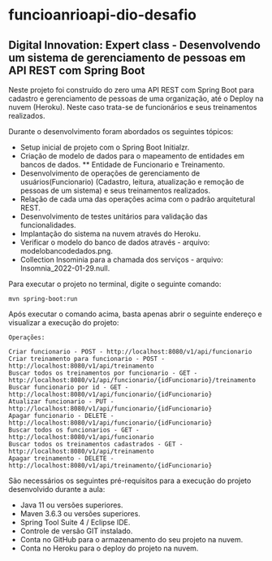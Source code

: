 # funcioanrioapi-dio-desafio

<h2>Digital Innovation: Expert class - Desenvolvendo um sistema de gerenciamento de pessoas em API REST com Spring Boot</h2>

Neste projeto foi construído do zero uma API REST com Spring Boot para cadastro e gerenciamento de pessoas de uma organização, até o Deploy na nuvem (Heroku). Neste caso trata-se de funcionários e seus treinamentos realizados.

Durante o desenvolvimento foram abordados os seguintes tópicos:

* Setup inicial de projeto com o Spring Boot Initialzr. 
* Criação de modelo de dados para o mapeamento de entidades em bancos de dados.
** Entidade de Funcionario e Treinamento.
* Desenvolvimento de operações de gerenciamento de usuários(Funcionario) (Cadastro, leitura, atualização e remoção de pessoas de um sistema) e seus treinamentos realizados.
* Relação de cada uma das operações acima com o padrão arquitetural REST.
* Desenvolvimento de testes unitários para validação das funcionalidades.
* Implantação do sistema na nuvem através do Heroku.
* Verificar o modelo do banco de dados através - arquivo: modelobancodedados.png.
* Collection Insominia para a chamada dos serviços - arquivo: Insomnia_2022-01-29.null.

Para executar o projeto no terminal, digite o seguinte comando:

```shell script
mvn spring-boot:run 
```

Após executar o comando acima, basta apenas abrir o seguinte endereço e visualizar a execução do projeto:

```
Operações:

Criar funcionario - POST - http://localhost:8080/v1/api/funcionario
Criar treinamento para funcionario - POST - http://localhost:8080/v1/api/treinamento
Buscar todos os treinamentos por funcionario - GET - http://localhost:8080/v1/api/funcionario/{idFuncionario}/treinamento
Buscar funcionario por id - GET - http://localhost:8080/v1/api/funcionario/{idFuncionario}
Atualizar funcionario - PUT - http://localhost:8080/v1/api/funcionario/{idFuncionario}
Apagar funcionario - DELETE - http://localhost:8080/v1/api/funcionario/{idFuncionario}
Buscar todos os funcionarios - GET - http://localhost:8080/v1/api/funcionario
Buscar todos os treinamentos cadastrados - GET - http://localhost:8080/v1/api/treinamento
Apagar treinamento - DELETE - http://localhost:8080/v1/api/treinamento/{idFuncionario}
```



São necessários os seguintes pré-requisitos para a execução do projeto desenvolvido durante a aula:

* Java 11 ou versões superiores.
* Maven 3.6.3 ou versões superiores.
* Spring Tool Suite 4 / Eclipse IDE.
* Controle de versão GIT instalado.
* Conta no GitHub para o armazenamento do seu projeto na nuvem.
* Conta no Heroku para o deploy do projeto na nuvem.

